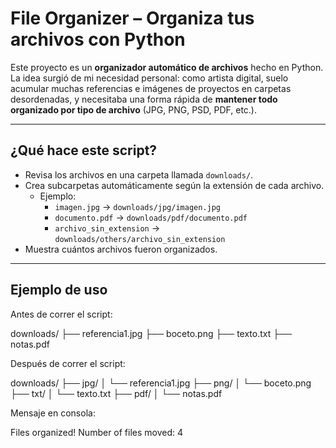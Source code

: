 # File Organizer – Organiza tus archivos con Python

Este proyecto es un **organizador automático de archivos** hecho en Python.  
La idea surgió de mi necesidad personal: como artista digital, suelo acumular muchas referencias e imágenes de proyectos en carpetas desordenadas, y necesitaba una forma rápida de **mantener todo organizado por tipo de archivo** (JPG, PNG, PSD, PDF, etc.).

---

##  ¿Qué hace este script?

- Revisa los archivos en una carpeta llamada `downloads/`.  
- Crea subcarpetas automáticamente según la extensión de cada archivo.  
  - Ejemplo:  
    - `imagen.jpg` → `downloads/jpg/imagen.jpg`  
    - `documento.pdf` → `downloads/pdf/documento.pdf`  
    - `archivo_sin_extension` → `downloads/others/archivo_sin_extension`
- Muestra cuántos archivos fueron organizados.  

---

## Ejemplo de uso

Antes de correr el script:

downloads/
├── referencia1.jpg
├── boceto.png
├── texto.txt
├── notas.pdf

Después de correr el script:

downloads/
├── jpg/
│ └── referencia1.jpg
├── png/
│ └── boceto.png
├── txt/
│ └── texto.txt
├── pdf/
│ └── notas.pdf

Mensaje en consola:

Files organized! Number of files moved: 4
